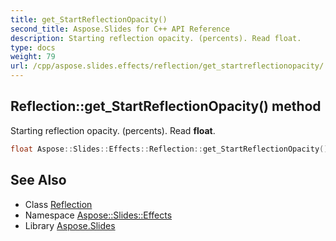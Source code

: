 ```yaml
---
title: get_StartReflectionOpacity()
second_title: Aspose.Slides for C++ API Reference
description: Starting reflection opacity. (percents). Read float.
type: docs
weight: 79
url: /cpp/aspose.slides.effects/reflection/get_startreflectionopacity/
---
```

## Reflection::get_StartReflectionOpacity() method


Starting reflection opacity. (percents). Read **float**.

```cpp
float Aspose::Slides::Effects::Reflection::get_StartReflectionOpacity() override
```

## See Also

* Class [Reflection](./)
* Namespace [Aspose::Slides::Effects](../)
* Library [Aspose.Slides](../../)